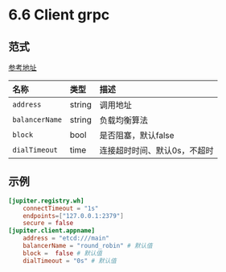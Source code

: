 # 6.6 Client grpc

## 范式

[参考地址](https://github.com/douyu/jupiter/tree/master/client/grpc/config.go)

| 名称             | 类型     | 描述              |
| :------------- | :----- | :-------------- |
| `address`      | string | 调用地址            |
| `balancerName` | string | 负载均衡算法          |
| `block`        | bool   | 是否阻塞，默认false    |
| `dialTimeout`  | time   | 连接超时时间、默认0s，不超时 |

## 示例

```toml
[jupiter.registry.wh]
    connectTimeout = "1s"
    endpoints=["127.0.0.1:2379"]
    secure = false
[jupiter.client.appname]
    address = "etcd:///main"
    balancerName = "round_robin" # 默认值
    block =  false # 默认值
    dialTimeout = "0s" # 默认值
```
